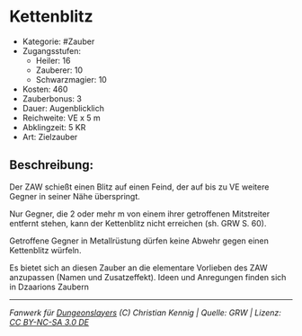# Kettenblitz

- Kategorie: #Zauber
- Zugangsstufen:
  - Heiler: 16
  - Zauberer: 10
  - Schwarzmagier: 10
- Kosten: 460
- Zauberbonus: 3
- Dauer: Augenblicklich
- Reichweite: VE x 5 m
- Abklingzeit: 5 KR
- Art: Zielzauber

## Beschreibung:

Der ZAW schießt einen Blitz auf einen Feind, der auf bis zu VE weitere Gegner in seiner Nähe überspringt.

Nur Gegner, die 2 oder mehr m von einem ihrer getroffenen Mitstreiter entfernt stehen, kann der Kettenblitz nicht erreichen (sh. GRW S. 60).

Getroffene Gegner in Metallrüstung dürfen keine Abwehr gegen einen Kettenblitz würfeln.



Es bietet sich an diesen Zauber an die elementare Vorlieben des ZAW anzupassen (Namen und Zusatzeffekt). Ideen und Anregungen finden sich in Dzaarions Zaubern

---

_Fanwerk für [Dungeonslayers](https://www.dungeonslayers.net/) (C) Christian Kennig | Quelle: GRW | Lizenz: [CC BY-NC-SA 3.0 DE](https://creativecommons.org/licenses/by-nc-sa/3.0/de/)_
